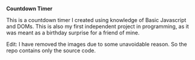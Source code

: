 **Countdown Timer**

This is a countdown timer I created using knowledge of Basic Javascript and DOMs.
This is also my first independent project in programming, as it was meant as a birthday 
surprise for a friend of mine.

Edit: I have removed the images due to some unavoidable reason.
      So the repo contains only the source code.
